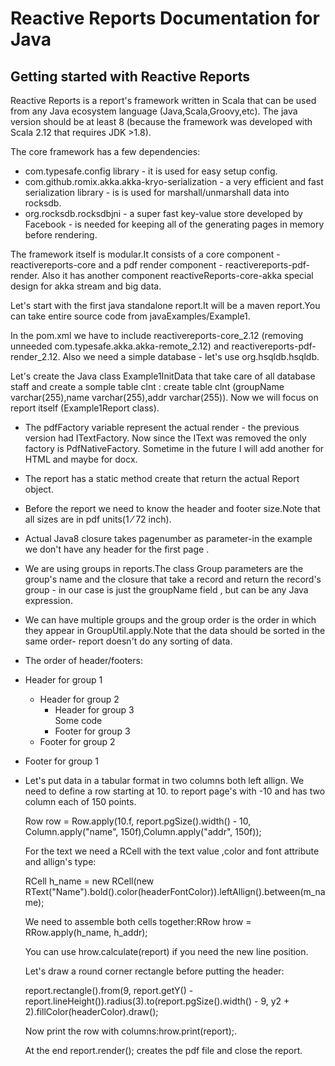 # Reactive Reports Documentation for Java
## Getting started with Reactive Reports
Reactive Reports is a report's framework written in Scala that can be used from any Java ecosystem language 
(Java,Scala,Groovy,etc).
The java version should be at least 8 (because the framework was developed with Scala 2.12 that requires JDK >1.8). 

The core framework has a few dependencies:
* com.typesafe.config library - it is used for easy setup config.
* com.github.romix.akka.akka-kryo-serialization - a very efficient and fast serialization library - 
is is used for marshall/unmarshall data into rocksdb.
* org.rocksdb.rocksdbjni - a super fast key-value store developed by Facebook - is needed for keeping all of the generating pages in memory before rendering.
 
 
 The framework itself is modular.It consists of a core component - reactivereports-core and a 
 pdf render component - reactivereports-pdf-render.
 Also it has another component reactiveReports-core-akka special design for akka stream and big data. 
 
 Let's start with the first java standalone report.It will be a maven report.You can take entire source code from 
 javaExamples/Example1. 
 
 In the pom.xml we have to include reactivereports-core_2.12 (removing unneeded com.typesafe.akka.akka-remote_2.12) 
 and reactivereports-pdf-render_2.12.
 Also we need a simple database - let's use org.hsqldb.hsqldb.
 
 Let's create the Java class Example1InitData that take care of all database staff and create a somple table clnt : 
 create table clnt (groupName varchar(255),name varchar(255),addr varchar(255)).
 Now we will focus on report itself (Example1Report class).
 
* The pdfFactory variable represent the actual render - the previous version had ITextFactory.
 Now since the IText was removed the only factory is PdfNativeFactory.
 Sometime in the future I will add another for HTML and maybe for docx.
* The report has a static method create that return the actual Report object.
* Before the report we need to know the header and footer size.Note that all sizes are in pdf units(1 ⁄ 72 inch).
* Actual Java8 closure takes pagenumber as parameter-in the example we don't have any header for the first page .
* We are using groups in reports.The class Group parameters are the group's name 
 and the closure that take a record and return the record's group - in our case is just
 the groupName field , but can be any Java expression.
* We can have multiple groups and the group order is the order in which they appear in
 GroupUtil.apply.Note that the data should be sorted in the same order- report doesn't do
 any sorting of data.
* The order of header/footers:
* Header for group 1
    * Header for group 2
        * Header for group 3                
          Some code
        * Footer for group 3
    * Footer for group 2
* Footer for group 1

* Let's put data in a tabular format in two columns both left allign.
We need to define a row starting at 10. to report page's with -10 and has two column each of 150 points.

    Row row = Row.apply(10.f, report.pgSize().width() - 10, Column.apply("name", 150f),Column.apply("addr", 150f));
    
    For the text we need a RCell with the text value ,color and font attribute 
    and allign's type:
    
    RCell h_name = new RCell(new RText("Name").bold().color(headerFontColor)).leftAllign().between(m_name);
    
    We need to assemble both cells together:RRow hrow = RRow.apply(h_name, h_addr);
    
    You can use  hrow.calculate(report) if you need the new line position.
    
    Let's draw a round corner rectangle before putting the header:
    
    report.rectangle().from(9, report.getY() - report.lineHeight()).radius(3).to(report.pgSize().width() - 9, y2 + 2).fillColor(headerColor).draw();

    Now print the row with columns:hrow.print(report);.
    
    At the end report.render(); creates the pdf file and close the report.
    
    
    
    
                
 
 
